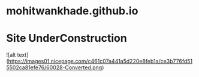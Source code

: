 # mohitwankhade.github.io
# Site UnderConstruction
![alt text] (https://images01.nicepage.com/c461c07a441a5d220e8feb1a/ce3b776fd515502ca81efe76/60028-Converted.png)

